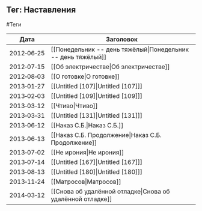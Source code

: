 ## Тег: Наставления
#Теги

| Дата | Заголовок |
| --- | --- |
| 2012&#8209;06&#8209;25 | [[Понедельник -- день тяжёлый\|Понедельник -- день тяжёлый]] |
| 2012&#8209;07&#8209;15 | [[Об электричестве\|Об электричестве]] |
| 2012&#8209;08&#8209;03 | [[О готовке\|О готовке]] |
| 2013&#8209;01&#8209;27 | [[Untitled [107]\|Untitled [107]]] |
| 2013&#8209;02&#8209;03 | [[Untitled [109]\|Untitled [109]]] |
| 2013&#8209;03&#8209;12 | [[Чтиво\|Чтиво]] |
| 2013&#8209;03&#8209;31 | [[Untitled [131]\|Untitled [131]]] |
| 2013&#8209;06&#8209;12 | [[Наказ С.Б.\|Наказ С.Б.]] |
| 2013&#8209;06&#8209;13 | [[Наказ С.Б. Продолжение\|Наказ С.Б. Продолжение]] |
| 2013&#8209;07&#8209;02 | [[Не ирония\|Не ирония]] |
| 2013&#8209;07&#8209;14 | [[Untitled [167]\|Untitled [167]]] |
| 2013&#8209;08&#8209;13 | [[Untitled [180]\|Untitled [180]]] |
| 2013&#8209;11&#8209;24 | [[Матросов\|Матросов]] |
| 2014&#8209;03&#8209;12 | [[Снова об удалённой отладке\|Снова об удалённой отладке]] |
